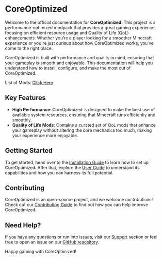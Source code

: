 # CoreOptimized

Welcome to the official documentation for **CoreOptimized**! This project is a performance-optimized modpack that provides a great gaming experience, focusing on efficient resource usage and Quality of Life (QoL) enhancements. Whether you're a player looking for a smoother Minecraft experience or you're just curious about how CoreOptimized works, you've come to the right place.

CoreOptimized is built with performance and quality in mind, ensuring that your gameplay is smooth and enjoyable. This documentation will help you understand how to install, configure, and make the most out of CoreOptimized.

List of Mods: [Click Here](mods.md)

## Key Features

- **High Performance**: CoreOptimized is designed to make the best use of available system resources, ensuring that Minecraft runs efficiently and smoothly.
- **Quality of Life Mods**: Contains a curated set of QoL mods that enhance your gameplay without altering the core mechanics too much, making your experience more enjoyable.

## Getting Started

To get started, head over to the [Installation Guide](installation.md) to learn how to set up CoreOptimized. After that, explore the [User Guide](user_guide.md) to understand its capabilities and how you can harness its full potential.

## Contributing

CoreOptimized is an open-source project, and we welcome contributions! Check out our [Contributing Guide](contributing.md) to find out how you can help improve CoreOptimized.

## Need Help?

If you have any questions or run into issues, visit our [Support](support.md) section or feel free to open an issue on our [GitHub repository](https://github.com/asabhi6776/CoreOptimized).

Happy gaming with CoreOptimized!
